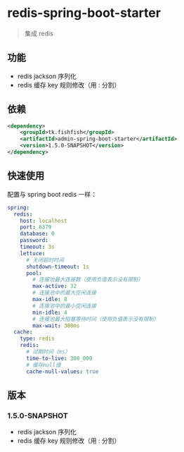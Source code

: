 # redis-spring-boot-starter

> 集成 redis

## 功能

- redis jackson 序列化
- redis 缓存 key 规则修改（用 : 分割）

## 依赖

```xml
<dependency>
    <groupId>tk.fishfish</groupId>
    <artifactId>admin-spring-boot-starter</artifactId>
    <version>1.5.0-SNAPSHOT</version>
</dependency>
```

## 快速使用

配置与 spring boot redis 一样：

```yaml
spring:
  redis:
    host: localhost
    port: 6379
    database: 0
    password:
    timeout: 3s
    lettuce:
      # 关闭超时时间
      shutdown-timeout: 1s
      pool:
        # 连接池最大连接数（使用负值表示没有限制）
        max-active: 32
        # 连接池中的最大空闲连接
        max-idle: 8
        # 连接池中的最小空闲连接
        min-idle: 4
        # 连接池最大阻塞等待时间（使用负值表示没有限制）
        max-wait: 300ms
  cache:
    type: redis
    redis:
      # 过期时间（ms）
      time-to-live: 300_000
      # 缓存null值
      cache-null-values: true
```

## 版本

### 1.5.0-SNAPSHOT

- redis jackson 序列化
- redis 缓存 key 规则修改（用 : 分割）
